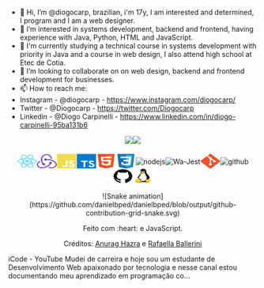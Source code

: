 - 👋 Hi, I’m @diogocarp, brazilian, i'm 17y, I am interested and determined, I program and I am a web designer.
- 👀 I’m interested in systems development, backend and frontend, having experience with Java, Python, HTML and JavaScript.
- 🌱 I'm currently studying a technical course in systems development with priority in Java and a course in web design, I also attend high school at Etec de Cotia.
- 💞️ I’m looking to collaborate on on web design, backend and frontend development for businesses.
- 📫 How to reach me:
- Instagram - @diogocarp - https://www.instagram.com/diogocarp/
- Twitter - @Diogocarp - https://twitter.com/Diogocarp
- Linkedin - @Diogo Carpinelli - https://www.linkedin.com/in/diogo-carpinelli-95ba131b6


<div align="center"><a href="https://github.com/diogocarp"><img height="150em" src="https://github-readme-stats.vercel.app/api?username=diogocarpacount_private=true&include_all_commits=true&show_icons=true&theme=dracula&hide_border=false&show_owner=true"/><img height="150em" src="https://github-readme-stats.vercel.app/api/top-langs/?username=diogocarp&theme=dracula&hide_border=false&&layout=compact"/></a></div><div align="center" valign="top"><br><img align="center" alt="React" height="30" width="40" src="https://raw.githubusercontent.com/devicons/devicon/master/icons/react/react-original.svg"><img align="center" alt="Redux" height="30" width="40" src="https://raw.githubusercontent.com/devicons/devicon/master/icons/redux/redux-original.svg"><img align="center" alt="Js" height="30" width="40" src="https://raw.githubusercontent.com/devicons/devicon/master/icons/javascript/javascript-plain.svg"><img align="center" alt="Js" height="30" width="40" src="https://raw.githubusercontent.com/devicons/devicon/master/icons/typescript/typescript-plain.svg"><img align="center" alt="HTML" height="30" width="40" src="https://raw.githubusercontent.com/devicons/devicon/master/icons/html5/html5-original.svg"><img align="center" alt="CSS" height="30" width="40" src="https://raw.githubusercontent.com/devicons/devicon/master/icons/css3/css3-original.svg"><img align="center" alt="nodejs" height="30" width="40" src="https://cdn.worldvectorlogo.com/logos/nodejs-icon.svg"><img align="center" alt="Wa-Jest" height="30" width="40" src="https://cdn.jsdelivr.net/gh/devicons/devicon/icons/jest/jest-plain.svg"><img align="center" alt="git" height="30" width="40" src="https://raw.githubusercontent.com/devicons/devicon/master/icons/git/git-original.svg"><img align="center" alt="github" height="35" width="35" src="/assets/GitHub.png"><img align="center" alt="github" height="30" width="40" src="https://raw.githubusercontent.com/devicons/devicon/master/icons/github/github-original.svg"><img align="center" alt="linux" height="30" width="40" src="https://raw.githubusercontent.com/devicons/devicon/master/icons/linux/linux-original.svg"></div><br>


<div align="center">
</div><div align="center">![Snake animation](https://github.com/danielbped/danielbped/blob/output/github-contribution-grid-snake.svg)</div><div align="center"><p>Feito com :heart: e JavaScript.</p><p>Créditos: <a href="https://github.com/anuraghazra/github-readme-stats">Anurag
 Hazra</a> e <a href="https://github.com/rafaballerini">Rafaella Ballerini</a></p></div>
iCode - YouTube
Mudei de carreira e hoje sou um estudante de Desenvolvimento Web apaixonado por tecnologia e nesse canal estou documentando meu aprendizado em programação co...

